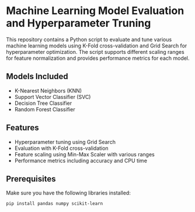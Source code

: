 # Machine Learning Model Evaluation and Hyperparameter Truning

This repository contains a Python script to evaluate and tune various machine learning models using K-Fold cross-validation and Grid Search for hyperparameter optimization. The script supports different scaling ranges for feature normalization and provides performance metrics for each model.

## Models Included
- K-Nearest Neighbors (KNN)
- Support Vector Classifier (SVC)
- Decision Tree Classifier
- Random Forest Classifier

## Features
- Hyperparameter tuning using Grid Search
- Evaluation with K-Fold cross-validation
- Feature scaling using Min-Max Scaler with various ranges
- Performance metrics including accuracy and CPU time

## Prerequisites

Make sure you have the following libraries installed:

```bash
pip install pandas numpy scikit-learn
